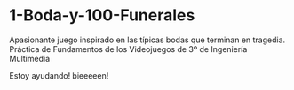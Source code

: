 # 1-Boda-y-100-Funerales
Apasionante juego inspirado en las típicas bodas que terminan en tragedia.
Práctica de Fundamentos de los Videojuegos de 3º de Ingeniería Multimedia

Estoy ayudando! bieeeeen!
